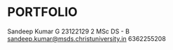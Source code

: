 # PORTFOLIO
Sandeep Kumar G
23122129
2 MSc DS - B
sandeep.kumar@msds.christuniversity.in
6362255208

